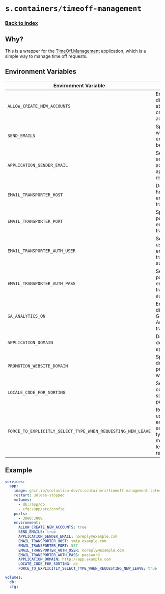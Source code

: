 # `s.containers/timeoff-management`

### [Back to index](../../README.md)

## Why?

This is a wrapper for the [TimeOff.Management](https://github.com/timeoff-management/timeoff-management-application) application, which is a simple way to manage time off requests.

## Environment Variables

| **Environment Variable**                                       | **Purpose**                                                                                          | **Default Value**                                  |
|----------------------------------------------------------------|------------------------------------------------------------------------------------------------------|---------------------------------------------------|
| `ALLOW_CREATE_NEW_ACCOUNTS`                                   | Enables or disables the ability to create new accounts.                                              | `true`                                            |
| `SEND_EMAILS`                                                 | Specifies whether emails should be sent.                                                            | `false`                                           |
| `APPLICATION_SENDER_EMAIL`                                    | Sets the sender email address for application-related emails.                                        | `email@test.com`                                  |
| `EMAIL_TRANSPORTER_HOST`                                      | Defines the host for the email transporter.                                                          | `localhost`                                       |
| `EMAIL_TRANSPORTER_PORT`                                      | Specifies the port for the email transporter.                                                        | `25`                                              |
| `EMAIL_TRANSPORTER_AUTH_USER`                                 | Sets the username for email transporter authentication.                                               | `user`                                            |
| `EMAIL_TRANSPORTER_AUTH_PASS`                                 | Sets the password for email transporter authentication.                                               | `pass`                                            |
| `GA_ANALYTICS_ON`                                             | Enables or disables Google Analytics tracking.                                                       | `false`                                           |
| `APPLICATION_DOMAIN`                                          | Defines the domain of the application.                                                               | `http://app.timeoff.management`                  |
| `PROMOTION_WEBSITE_DOMAIN`                                    | Specifies the domain for the promotion website.                                                      | `http://timeoff.management`                      |
| `LOCALE_CODE_FOR_SORTING`                                     | Sets the locale code for sorting purposes.                                                           | `en`                                              |
| `FORCE_TO_EXPLICITLY_SELECT_TYPE_WHEN_REQUESTING_NEW_LEAVE`   | Requires users to explicitly select a leave type when making new leave requests.                     | `false`                                           |

## Example

```yaml
services:
  app:
    image: ghcr.io/scolastico-dev/s.containers/timeoff-management:latest
    restart: unless-stopped
    volumes:
      - db:/app/db
      - cfg:/app/src/config
    ports:
      - 3000:3000
    environment:
      ALLOW_CREATE_NEW_ACCOUNTS: true
      SEND_EMAILS: true
      APPLICATION_SENDER_EMAIL: noreply@example.com
      EMAIL_TRANSPORTER_HOST: smtp.example.com
      EMAIL_TRANSPORTER_PORT: 587
      EMAIL_TRANSPORTER_AUTH_USER: noreply@example.com
      EMAIL_TRANSPORTER_AUTH_PASS: password
      APPLICATION_DOMAIN: http://app.example.com
      LOCATE_CODE_FOR_SORTING: de
      FORCE_TO_EXPLICITLY_SELECT_TYPE_WHEN_REQUESTING_NEW_LEAVE: true

volumes:
  db:
  cfg:
```
